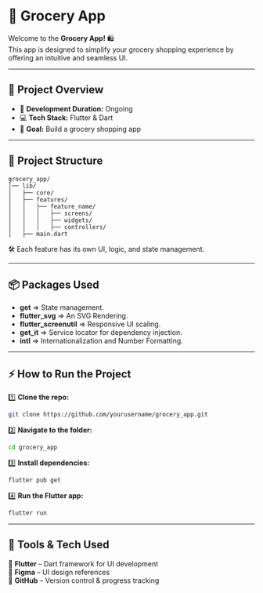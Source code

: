 # **🛒 Grocery App**

Welcome to the **Grocery App!** 🛍️<br>
This app is designed to simplify your grocery shopping experience by offering an intuitive and seamless UI.

---

## **📌 Project Overview**  

- 📅 **Development Duration:** Ongoing  
- 💻 **Tech Stack:** Flutter & Dart  
- 🔖 **Goal:** Build a grocery shopping app  

---

## **📂 Project Structure**  

```
grocery_app/
│── lib/
│   ├── core/
│   ├── features/
│   │   ├── feature_name/
│   │   │   ├── screens/
│   │   │   ├── widgets/
│   │   │   ├── controllers/
│   ├── main.dart
```

🛠️ Each feature has its own UI, logic, and state management.

---

## **📦 Packages Used**  

- **get** => State management.  
- **flutter_svg** => An SVG Rendering.  
- **flutter_screenutil** => Responsive UI scaling.  
- **get_it** => Service locator for dependency injection.  
- **intl** => Internationalization and Number Formatting.  

---

## **⚡ How to Run the Project**  

1️⃣ **Clone the repo:**  
```bash
git clone https://github.com/yourusername/grocery_app.git
```
2️⃣ **Navigate to the folder:**  
```bash
cd grocery_app
```
3️⃣ **Install dependencies:**  
```bash
flutter pub get
```
4️⃣ **Run the Flutter app:**  
```bash
flutter run
```

---

## **🎨 Tools & Tech Used**  

🚀 **Flutter** – Dart framework for UI development  
🎨 **Figma** – UI design references  
📌 **GitHub** – Version control & progress tracking  
